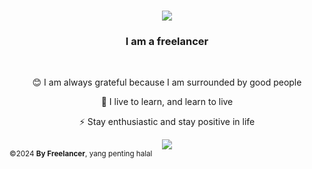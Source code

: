 <h1 align="center">
    <img src="https://readme-typing-svg.herokuapp.com/?font=Righteous&size=35&center=true&vCenter=true&width=500&height=70&duration=4000&lines=Hi+There!+👋;+I'm+Taukhid+Aji+Nurwijayadi!;" />
</h1>

<h3 align="center">I am a freelancer</h3>

<br/>

<div align="center">
 
 😊 I am always grateful because I am surrounded by good people
 
 🌱 I live to learn, and learn to live

 ⚡ Stay enthusiastic and stay positive in life

 </div>
 
<div align="center"> 
  <a href="https://www.linkedin.com/in/taukhid-ajin" target="_blank">
    <img src="https://img.shields.io/badge/LinkedIn-0077B5?style=for-the-badge&logo=linkedin&logoColor=white" target="_blank" />
  </a>
</div>


<footer>
<div class=“wrapper”>
<small>©2024 <strong>By Freelancer</strong>, yang penting halal</small>
</div>
</footer>
